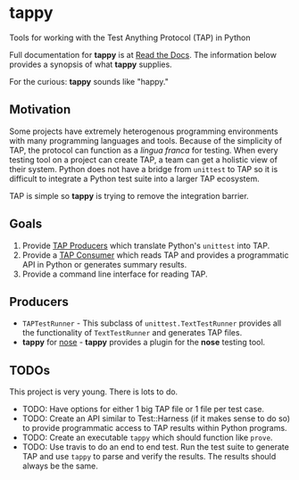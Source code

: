 tappy
=====

Tools for working with the Test Anything Protocol (TAP) in Python

Full documentation for **tappy** is at [Read the Docs][rtd]. The information
below provides a synopsis of what **tappy** supplies.

For the curious: **tappy** sounds like "happy."

Motivation
----------

Some projects have extremely heterogenous programming environments with many
programming languages and tools. Because of the simplicity of TAP, the
protocol can function as a *lingua franca* for testing. When every testing
tool on a project can create TAP, a team can get a holistic view of
their system. Python does not have a bridge from `unittest` to TAP so it is
difficult to integrate a Python test suite into a larger TAP ecosystem.

TAP is simple so **tappy** is trying to remove the integration barrier.

Goals
-----

1.  Provide [TAP Producers][produce] which translate Python's `unittest` into
    TAP.
2.  Provide a [TAP Consumer][consume] which reads TAP and provides a
    programmatic API in Python or generates summary results.
3.  Provide a command line interface for reading TAP.

Producers
---------

*   `TAPTestRunner` - This subclass of `unittest.TextTestRunner` provides all
    the functionality of `TextTestRunner` and generates TAP files.
*   **tappy** for [nose][ns] - **tappy** provides a plugin for the **nose**
    testing tool.

TODOs
-----

This project is very young. There is lots to do.

*   TODO: Have options for either 1 big TAP file or 1 file per test case.
*   TODO: Create an API similar to Test::Harness (if it makes sense to do so) to provide programmatic access to TAP results within Python programs.
*   TODO: Create an executable `tappy` which should function like `prove`.
*   TODO: Use travis to do an end to end test. Run the test suite to generate
    TAP and use `tappy` to parse and verify the results. The results should
    always be the same.

[rtd]: http://tappy.readthedocs.org/en/latest/
[produce]: http://testanything.org/producers.html
[consume]: http://testanything.org/consumers.html
[ns]: https://nose.readthedocs.org/en/latest/
